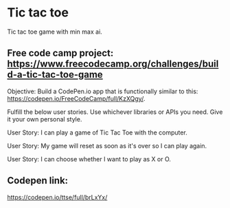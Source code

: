 # Tic tac toe

Tic tac toe game with min max ai.

## Free code camp project: https://www.freecodecamp.org/challenges/build-a-tic-tac-toe-game

Objective: Build a CodePen.io app that is functionally similar to this: https://codepen.io/FreeCodeCamp/full/KzXQgy/.

Fulfill the below user stories. Use whichever libraries or APIs you need. Give it your own personal style.

User Story: I can play a game of Tic Tac Toe with the computer.

User Story: My game will reset as soon as it's over so I can play again.

User Story: I can choose whether I want to play as X or O.

## Codepen link:
https://codepen.io/ttse/full/brLxYx/